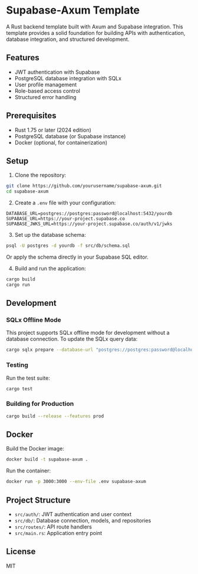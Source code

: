 # Supabase-Axum Template

A Rust backend template built with Axum and Supabase integration. This template provides a solid foundation for building APIs with authentication, database integration, and structured development.

## Features

- JWT authentication with Supabase
- PostgreSQL database integration with SQLx
- User profile management
- Role-based access control
- Structured error handling

## Prerequisites

- Rust 1.75 or later (2024 edition)
- PostgreSQL database (or Supabase instance)
- Docker (optional, for containerization)

## Setup

1. Clone the repository:

```bash
git clone https://github.com/yourusername/supabase-axum.git
cd supabase-axum
```

2. Create a `.env` file with your configuration:

```
DATABASE_URL=postgres://postgres:password@localhost:5432/yourdb
SUPABASE_URL=https://your-project.supabase.co
SUPABASE_JWKS_URL=https://your-project.supabase.co/auth/v1/jwks
```

3. Set up the database schema:

```bash
psql -U postgres -d yourdb -f src/db/schema.sql
```

Or apply the schema directly in your Supabase SQL editor.

4. Build and run the application:

```bash
cargo build
cargo run
```

## Development

### SQLx Offline Mode

This project supports SQLx offline mode for development without a database connection. To update the SQLx query data:

```bash
cargo sqlx prepare --database-url "postgres://postgres:password@localhost:5432/yourdb"
```

### Testing

Run the test suite:

```bash
cargo test
```

### Building for Production

```bash
cargo build --release --features prod
```

## Docker

Build the Docker image:

```bash
docker build -t supabase-axum .
```

Run the container:

```bash
docker run -p 3000:3000 --env-file .env supabase-axum
```

## Project Structure

- `src/auth/`: JWT authentication and user context
- `src/db/`: Database connection, models, and repositories
- `src/routes/`: API route handlers
- `src/main.rs`: Application entry point

## License

MIT 